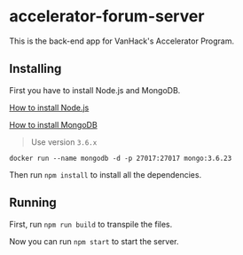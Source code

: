 # accelerator-forum-server
This is the back-end app for VanHack's Accelerator Program.

## Installing
First you have to install Node.js and MongoDB.

[How to install Node.js](https://nodejs.org/en/download/package-manager/)

[How to install MongoDB](https://docs.mongodb.com/manual/installation/)

> Use version `3.6.x`

`docker run --name mongodb -d -p 27017:27017 mongo:3.6.23`

Then run `npm install` to install all the dependencies.

## Running
First, run `npm run build` to transpile the files.
 
Now you can run `npm start` to start the server.
